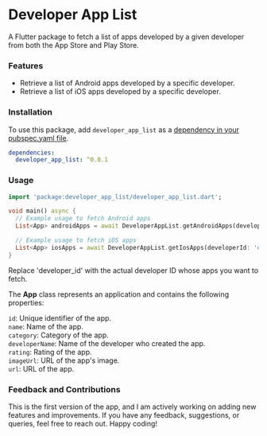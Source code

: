 # Developer App List

A Flutter package to fetch a list of apps developed by a given developer from both the App Store and
Play Store.

### Features

- Retrieve a list of Android apps developed by a specific developer.
- Retrieve a list of iOS apps developed by a specific developer.

### Installation

To use this package, add `developer_app_list` as
a [dependency in your pubspec.yaml file](https://flutter.dev/docs/development/packages-and-plugins/using-packages).

```yaml
dependencies:
  developer_app_list: ^0.0.1
```

### Usage

```dart
import 'package:developer_app_list/developer_app_list.dart';

void main() async {
  // Example usage to fetch Android apps
  List<App> androidApps = await DeveloperAppList.getAndroidApps(developerId: 'developer_id');

  // Example usage to fetch iOS apps
  List<App> iosApps = await DeveloperAppList.getIosApps(developerId: 'developer_id');
}
```

Replace 'developer_id' with the actual developer ID whose apps you want to fetch.

The **App** class represents an application and contains the following properties:

`id`: Unique identifier of the app.  
`name`: Name of the app.  
`category`: Category of the app.  
`developerName`: Name of the developer who created the app.  
`rating`: Rating of the app.  
`imageUrl`: URL of the app's image.  
`url`: URL of the app.

### Feedback and Contributions

This is the first version of the app, and I am actively working on adding new features and
improvements. If you have any feedback, suggestions, or queries, feel free to reach out. Happy
coding!